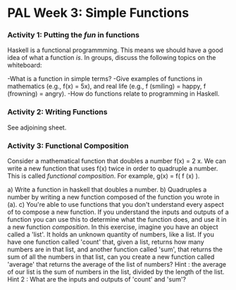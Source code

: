 # PAL Week 3: Simple Functions

### Activity 1: Putting the  _fun_ in functions
Haskell is a functional programmming. This means we should have a good idea of what a function _is_. In groups, discuss the following topics on the whiteboard: 

-What is a function in simple terms?
-Give examples of functions in mathematics (e.g., f(x) = 5x), and real life (e.g., f (smiling) = happy, f (frowning) = angry).
-How do functions relate to programming in Haskell.

### Activity 2: Writing Functions
See adjoining sheet.



### Activity 3: Functional Composition
Consider a mathematical function that doubles a number
f(x) = 2 x.
We can write a new function that uses f(x) twice in order to quadruple a number. This is called _functional composition_. For example,
g(x) = f( f (x) ).

a) Write a function in haskell that doubles a number.
b) Quadruples a number by writing a new function composed of the function you wrote in (a).
c) You're able to use functions that you don't understand every aspect of to compose a new function. If you understand the inputs and outputs of a function you can use this to determine what the function does, and use it in a new function _composition_. In this exercise, imagine you have an object called a 'list'. It holds an unknown quantity of numbers, like a list. If you have one function called 'count' that, given a list, returns how many numbers are in that list, and another function called 'sum', that returns the sum of all the numbers in that list, can you create a new function called 'average' that returns the average of the list of numbers?
Hint : the average of our list is the sum of numbers in the list, divided by the length of the list.
Hint 2 : What are the inputs and outputs of 'count' and 'sum'?

